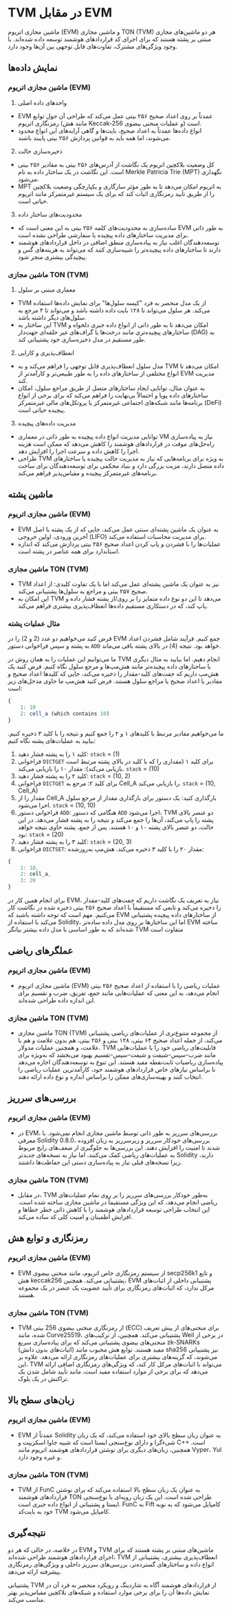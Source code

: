# TVM در مقابل EVM

ماشین مجازی اتریوم (EVM) و ماشین مجازی TON (TVM) هر دو ماشین‌های مجازی مبتنی بر پشته هستند که برای اجرای کد قراردادهای هوشمند توسعه داده شده‌اند. با وجود ویژگی‌های مشترک، تفاوت‌های قابل توجهی بین آن‌ها وجود دارد.

## نمایش داده‌ها

### ماشین مجازی اتریوم (EVM)

1. واحدهای داده اصلی

- EVM عمدتاً بر روی اعداد صحیح ۲۵۶ بیتی عمل می‌کند که طراحی آن حول توابع رمزنگاری اتریوم (مانند هش Keccak-256 و عملیات منحنی بیضوی) است.
- انواع داده‌ها عمدتاً به اعداد صحیح، بایت‌ها و گاهی آرایه‌های این انواع محدود می‌شوند، اما همه باید به قوانین پردازش ۲۵۶ بیتی پایبند باشند.

2. ذخیره‌سازی حالت

- کل وضعیت بلاکچین اتریوم یک نگاشت از آدرس‌های ۲۵۶ بیتی به مقادیر ۲۵۶ بیتی است. این نگاشت در یک ساختار داده به نام Merkle Patricia Trie (MPT) نگهداری می‌شود.
- MPT به اتریوم امکان می‌دهد تا به طور مؤثر سازگاری و یکپارچگی وضعیت بلاکچین را از طریق تأیید رمزنگاری اثبات کند که برای یک سیستم غیرمتمرکز مانند اتریوم حیاتی است.

3. محدودیت‌های ساختار داده

- ساده‌سازی به محدودیت‌های کلمه ۲۵۶ بیتی به این معنی است که EVM به طور ذاتی برای مدیریت ساختارهای داده پیچیده یا سفارشی طراحی نشده است.
- توسعه‌دهندگان اغلب نیاز به پیاده‌سازی منطق اضافی در داخل قراردادهای هوشمند دارند تا ساختارهای داده پیچیده‌تر را شبیه‌سازی کنند که می‌تواند به هزینه‌های گس و پیچیدگی بیشتری منجر شود.

### ماشین مجازی TON (TVM)

1. معماری مبتنی بر سلول

- TVM از یک مدل منحصر به فرد "کیسه سلول‌ها" برای نمایش داده‌ها استفاده می‌کند. هر سلول می‌تواند تا ۱۲۸ بایت داده داشته باشد و می‌تواند تا ۴ مرجع به سلول‌های دیگر داشته باشد.
- این ساختار به TVM امکان می‌دهد تا به طور ذاتی از انواع داده جبری دلخواه و ساختارهای پیچیده‌تری مانند درخت‌ها یا گراف‌های غیر حلقه‌ای جهت‌دار (DAG) به طور مستقیم در مدل ذخیره‌سازی خود پشتیبانی کند.

2. انعطاف‌پذیری و کارایی

- مدل سلول انعطاف‌پذیری قابل توجهی را فراهم می‌کند و به TVM امکان می‌دهد تا انواع مختلفی از ساختارهای داده را به طور طبیعی‌تر و کارآمدتر از EVM مدیریت کند.
- به عنوان مثال، توانایی ایجاد ساختارهای متصل از طریق مراجع سلول، امکان ساختارهای داده پویا و احتمالاً بی‌نهایت را فراهم می‌کند که برای برخی از انواع برنامه‌ها مانند شبکه‌های اجتماعی غیرمتمرکز یا پروتکل‌های مالی غیرمتمرکز (DeFi) پیچیده حیاتی است.

3. مدیریت داده‌های پیچیده

- توانایی مدیریت انواع داده پیچیده به طور ذاتی در معماری VM نیاز به پیاده‌سازی راه‌حل‌های موقت در قراردادهای هوشمند را کاهش می‌دهد که ممکن است هزینه اجرا را کاهش داده و سرعت اجرا را افزایش دهد.
- طراحی TVM به ویژه برای برنامه‌هایی که نیاز به مدیریت حالت پیچیده یا ساختارهای داده متصل دارند، مزیت بزرگی دارد و بنیاد محکمی برای توسعه‌دهندگان برای ساخت برنامه‌های غیرمتمرکز پیچیده و مقیاس‌پذیر فراهم می‌کند.

## ماشین پشته

### ماشین مجازی اتریوم (EVM)

- EVM به عنوان یک ماشین پشته‌ای سنتی عمل می‌کند، جایی که از یک پشته با اصل آخرین ورودی، اولین خروجی (LIFO) برای مدیریت محاسبات استفاده می‌کند.
- عملیات‌ها را با فشردن و پاپ کردن اعداد صحیح ۲۵۶ بیتی پردازش می‌کند که اندازه استاندارد برای همه عناصر در پشته است.

### ماشین مجازی TON (TVM)

- TVM نیز به عنوان یک ماشین پشته‌ای عمل می‌کند اما با یک تفاوت کلیدی: از اعداد صحیح ۲۵۷ بیتی و مراجع به سلول‌ها پشتیبانی می‌کند.
- این امکان به TVM می‌دهد تا این دو نوع داده متمایز را بر روی/از پشته فشار داده و پاپ کند، که در دستکاری مستقیم داده‌ها انعطاف‌پذیری بیشتری فراهم می‌کند.

### مثال عملیات پشته

فرض کنید می‌خواهیم دو عدد (2 و 2) را در EVM جمع کنیم. فرآیند شامل فشردن اعداد به پشته و سپس فراخوانی دستور `ADD` خواهد بود. نتیجه (4) در بالای پشته باقی می‌ماند.

ما می‌توانیم این عملیات را به همان روش در TVM انجام دهیم. اما بیایید به مثال دیگری با ساختارهای داده پیچیده‌تر مانند هش‌مپ‌ها و مرجع سلول نگاه کنیم. فرض کنید یک هش‌مپ داریم که جفت‌های کلید-مقدار را ذخیره می‌کند، جایی که کلیدها اعداد صحیح و مقادیر یا اعداد صحیح یا مراجع سلول هستند. فرض کنید هش‌مپ ما حاوی مدخل‌های زیر است:

```js
{
    1: 10
    2: cell_a (which contains 10)
}
```

ما می‌خواهیم مقادیر مرتبط با کلیدهای ۱ و ۲ را جمع کنیم و نتیجه را با کلید ۳ ذخیره کنیم. بیایید به عملیات‌های پشته نگاه کنیم:

1. کلید ۱ را به پشته فشار دهید: `stack` = (1)
2. فراخوانی `DICTGET` برای کلید ۱ (مقداری را که با کلید در بالای پشته مرتبط است بازیابی می‌کند): مقدار ۱۰ را بازیابی می‌کند. `stack` = (10)
3. کلید ۲ را به پشته فشار دهید: `stack` = (10, 2)
4. فراخوانی `DICTGET` برای کلید ۲: مرجع به Cell_A را بازیابی می‌کند. `stack` = (10, Cell_A)
5. مقدار را از Cell_A بارگذاری کنید: یک دستور برای بارگذاری مقدار از مرجع سلول اجرا می‌شود. `stack` = (10, 10)
6. فراخوانی دستور `ADD`: هنگامی که دستور `ADD` اجرا می‌شود، TVM دو عنصر بالای پشته را پاپ می‌کند، آن‌ها را جمع می‌کند و نتیجه را به پشته فشار می‌دهد. در این حالت، دو عنصر بالای پشته ۱۰ و ۱۰ هستند. پس از جمع، پشته حاوی نتیجه خواهد بود: `stack` = (20)
7. کلید ۳ را به پشته فشار دهید: `stack` = (20, 3)
8. فراخوانی `DICTSET`: مقدار ۲۰ را با کلید ۳ ذخیره می‌کند. هش‌مپ به‌روزشده:

```js
{
    1: 10,
    2: cell_a,
    3: 20
}
```

برای انجام همین کار در EVM، نیاز به تعریف یک نگاشت داریم که جفت‌های کلید-مقدار را ذخیره می‌کند و تابعی که مستقیماً با اعداد صحیح ۲۵۶ بیتی ذخیره شده در نگاشت کار می‌کنیم.
مهم است که توجه داشته باشید که EVM از ساختارهای داده پیچیده پشتیبانی می‌کند با استفاده از Solidity، اما این ساختارها بر روی مدل داده ساده‌تر EVM ساخته شده‌اند که به طور اساسی با مدل داده بیشتر بیانگر TVM متفاوت است

## عملگرهای ریاضی

### ماشین مجازی اتریوم (EVM)

- ماشین مجازی اتریوم (EVM) عملیات ریاضی را با استفاده از اعداد صحیح ۲۵۶ بیتی انجام می‌دهد، به این معنی که عملیات‌هایی مانند جمع، تفریق، ضرب و تقسیم برای این اندازه داده طراحی شده‌اند.

### ماشین مجازی TON (TVM)

- ماشین مجازی TON (TVM) از مجموعه متنوع‌تری از عملیات‌های ریاضی پشتیبانی می‌کند، از جمله اعداد صحیح ۶۴ بیتی، ۱۲۸ بیتی و ۲۵۶ بیتی، هم بدون علامت و هم با علامت، و همچنین عملیات مدولار. TVM قابلیت‌های ریاضی خود را با عملیات‌هایی مانند ضرب-سپس-شیفت و شیفت-سپس-تقسیم بهبود می‌بخشد که به‌ویژه برای پیاده‌سازی ریاضیات ثابت‌نقطه مفید هستند. این تنوع به توسعه‌دهندگان اجازه می‌دهد تا براساس نیازهای خاص قراردادهای هوشمند خود، کارآمدترین عملیات ریاضی را انتخاب کنند و بهینه‌سازی‌های ممکن را براساس اندازه و نوع داده ارائه دهند.

## بررسی‌های سرریز

### ماشین مجازی اتریوم (EVM)

- در EVM، بررسی‌های سرریز به طور ذاتی توسط ماشین مجازی انجام نمی‌شود. با معرفی Solidity 0.8.0، بررسی‌های خودکار سرریز و زیرسرریز به زبان افزوده شدند تا امنیت را افزایش دهند. این بررسی‌ها به جلوگیری از ضعف‌های رایج مربوط به عملیات‌های ریاضی کمک می‌کنند، اما نیاز به نسخه‌های جدیدتر Solidity دارند، زیرا نسخه‌های قبلی نیاز به پیاده‌سازی دستی این حفاظت‌ها داشتند.

### ماشین مجازی TON (TVM)

- در مقابل، TVM به‌طور خودکار بررسی‌های سرریز را بر روی تمام عملیات‌های ریاضی انجام می‌دهد، که این ویژگی مستقیماً در ماشین مجازی ساخته شده است. این انتخاب طراحی توسعه قراردادهای هوشمند را با کاهش ذاتی خطر خطاها و افزایش اطمینان و امنیت کلی کد ساده می‌کند.

## رمزنگاری و توابع هش

### ماشین مجازی اتریوم (EVM)

- EVM از سیستم رمزنگاری خاص اتریوم، مانند منحنی بیضوی secp256k1 و تابع هش keccak256 پشتیبانی می‌کند. همچنین، EVM پشتیبانی داخلی از اثبات‌های مرکل ندارد، که اثبات‌های رمزنگاری برای تأیید عضویت یک عنصر در یک مجموعه هستند.

### ماشین مجازی TON (TVM)

- TVM از رمزنگاری منحنی بیضوی 256 بیتی (ECC) برای منحنی‌های از پیش تعریف شده، مانند Curve25519، پشتیبانی می‌کند. همچنین، از ترکیب‌های Weil در برخی از منحنی‌های بیضوی پشتیبانی می‌کند که برای پیاده‌سازی سریع zk-SNARKs (اثبات‌های بدون دانش) مفید هستند. توابع هش محبوب مانند sha256 نیز پشتیبانی می‌شوند، که گزینه‌های بیشتری برای عملیات‌های رمزنگاری ارائه می‌دهد. علاوه بر این، TVM می‌تواند با اثبات‌های مرکل کار کند، که ویژگی‌های رمزنگاری اضافی ارائه می‌دهد که برای برخی از موارد استفاده مفید است، مانند تأیید شامل شدن یک تراکنش در یک بلوک.

## زبان‌های سطح بالا

### ماشین مجازی اتریوم (EVM)

- EVM عمدتاً از Solidity به عنوان زبان سطح بالای خود استفاده می‌کند، که یک زبان شیءگرا و دارای نوع‌سنجی ایستا است که شبیه جاوا اسکریپت و C++ است. همچنین، زبان‌های دیگری برای نوشتن قراردادهای هوشمند اتریوم مانند Vyper، Yul و غیره وجود دارد.

### ماشین مجازی TON (TVM)

- TVM از FunC به عنوان یک زبان سطح بالا استفاده می‌کند که برای نوشتن قراردادهای هوشمند TON طراحی شده است. این یک زبان رویه‌ای با نوع‌سنجی ایستا و پشتیبانی از انواع داده جبری است. FunC به Fift کامپایل می‌شود که به نوبه خود به بایت‌کد TVM کامپایل می‌شود.

## نتیجه‌گیری

در خلاصه، در حالی که هر دو EVM و TVM ماشین‌های مبتنی بر پشته هستند که برای اجرای قراردادهای هوشمند طراحی شده‌اند، TVM انعطاف‌پذیری بیشتری، پشتیبانی از انواع داده و ساختارهای گسترده‌تر، بررسی‌های سرریز داخلی و ویژگی‌های رمزنگاری پیشرفته ارائه می‌دهد.

پشتیبانی TVM از قراردادهای هوشمند آگاه به شاردینگ و رویکرد منحصر به فرد آن در نمایش داده‌ها آن را برای برخی موارد استفاده و شبکه‌های بلاکچین مقیاس‌پذیر بهتر مناسب می‌کند.
